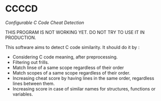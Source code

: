# CCCCD
*Configurable C Code Cheat Detection*

THIS PROGRAM IS NOT WORKING YET.
DO NOT TRY TO USE IT IN PRODUCTION.

This software aims to detect C code similarity.
It should do it by :
- Considering C code meaning, after preprocessing.
- Filtering out frills.
- Match linse of a same scope regardless of their order
- Match scopes of a same scope regardless of their order.
- Increasing cheat score by having lines in the same order, regardless lines between them.
- Increasing score in case of similar names for structures, functions or variables.
